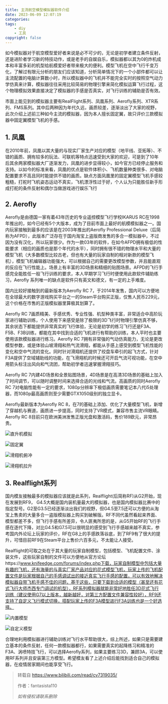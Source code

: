 ```yaml
---
title: 主流航空模型模拟器软件介绍
date: 2023-06-09 12:07:19
categories:
tags:
    - diy
    - 工具
copyright: false
---
```


如今模拟器对于航空模型爱好者来说是必不可少的，无论是初学者建立条件反射，还是进阶者学习新的特技动作，或是老手的自娱自乐，模拟器都以其为0的炸机成本和丰富多彩的机型给航模爱好者带来极大的便利。模型飞机在空中飞行千变万化，了解过有限元分析的朋友们应该知道，分析简单情况下的一个小部件都可以让主流配置的电脑计算数小时，所以模拟器中的飞机并不能完全实时的按照空气动力学仿真来计算，模拟器往往采用比较简易的物理引擎来简化模拟运算飞行过程，这个物理模拟效果直接决定了模拟器的手感是否真实，对飞行训练的辅助是否有效。

市面上能见到的模拟器主要有RealFlight系列、凤凰系列、Aerofly系列、XTR系列、FMS系列。其中后两种因为年代久远，画质较差，逐渐淡出了大家的视野，此次介绍上述前三种如今主流的模拟器，因为本人擅长固定翼，故只评价三款模拟器中固定翼模型飞机的手感。

## 1. 凤凰

在2010年前，凤凰以其大量的与现实厂家生产对应的模型（地平线、亚拓等）、不错的画质、拥有较多的玩法、可联机等特点迅速受到大家的欢迎，可是到了10年后其余两家模拟器大厂逐渐发力，凤凰的进步显得较小，如今官方已经停止服务和支持。以如今的标准来看，凤凰的优点是软件体积小、飞机数量种类很多、对电脑配置要求不高且同时能提供不错的画质。缺点方面凤凰里的固定翼模型飞机手感较粗糙，打舵时飞机姿态运动不真实，飞机漂浮性过于好，个人认为只能胜任新手形成打舵的条件反射和偶尔当做游戏进行娱乐飞行

<!-- more -->

## 2. Aerofly

Aerofly是由德国一家有着43年历史的专业遥控模型飞行学校IKARUS RC在1998年推出的，如今已经有5个大版本，成为了目前市面上最好的航模模拟器之一。国内玩家接触到最多的应该是在2003年推出的Aerofly Professional Deluxe（后简称为AFPD），此版本广泛存在于国内淘宝上盗版商发售的多合一模拟器中，不过因为没有汉化，所以玩家很少。作为一款03年的软件，在如今AFPD拥有极低的性能要求（相应的画质也是那个年代的水平），同时拥有很不错的物理水平和大量的模型飞机（大多数模型比较古老，但也有大量的玩家自制的相对新款的模型飞机），模型飞机编辑器功能强大，可以根据自己的需要更改模型参数，并且能直观的反应在飞行性能上。场景上有丰富的3D场景和精细的贴图场景。AFPD的飞行手感完全能胜任一般飞行训练的要求，本人早期学习飞行时便使用此款软件辅助练习，Aerofly 系列唯一的缺点是软件只有英文和德文，有一定的上手难度。

国内比较好接触到的最新版本为Aerofly RC 7，于2014年发售，国内可以方便地在全球最大的数字游戏购买平台之一的Steam平台购买正版，仅售人民币229元，这个价格在市售的正版模拟器里算极其划算了。

Aerofly RC 7画质精美、手感优秀、专业性强、机型种类丰富，非常适合中高阶玩家进行辅助训练，个人使用下来感受是除了极限的3D飞行时物理引擎仿真不够，其余状态下都能提供非常真实的飞行体验，无论是初学的练习飞行还是F3A、F5B、F3B训练，都能在其中找到合适的飞机进行有帮助的训练，本人平时也主要使用该款模拟器进行练习。Aerofly RC 7拥有非常强的气动仿真能力，无论是更改模型参数，或是体验山坡滑翔和热气流滑翔，都能从手感上感受到模型飞机性能的变化和空中气流的变化。同时针对滑翔机还提供了绞盘车牵引的起飞方式，针对F3A提供了空域辅助线的功能，在飞滑翔机的时候还可开启气流可视功能，在空中用箭头标注出风向和气流团，帮助初学者迅速掌握滑翔技巧。

Aerofly RC 7内建4D场景和全景贴图场景，4D场景是在高清3D场景的基础上加入了时间调节，可以随时调整时间来选择合适的光线和气流。高画质的同时Aerofly RC 7对电脑性能有一定的要求，1080p分辨率下极低画质需要笔记本八代i5处理器，而1080p最高画质则至少需要GTX1050级别的独立显卡。

Aerofly最新版本为Aerofly RC 8，在7的基础上添加、优化了大量模型飞机，新增了穿越机与赛道，画质进一步提高，同时支持了VR模式，兼容市售主流VR眼睛。Aerofly RC 8目前只在欧洲美洲发售正版光盘和激活码，售价189欧元，非常昂贵。 

![直升机模拟](https://imgs.boringhex.top/blog/a39f80be431c65fb32d4c0f2b70fcabde9712c0a.jpg@942w_471h_progressive.webp)

![固定翼](https://imgs.boringhex.top/blog/0e4a3605ceacd882fb86736dabc578f04264a212.jpg@942w_257h_progressive.webp)

![滑翔机俯冲](https://imgs.boringhex.top/blog/a6957318929b1796b3294aeb9e153412ef13e6e1.jpg@942w_257h_progressive.webp)

![滑翔机拉升](https://imgs.boringhex.top/blog/c419061871045a8ca25c6f7cea03e49d814ff771.jpg@942w_257h_progressive.webp)

## 3. Realflight系列

国内模友接触最多的模拟器应该就是此系列，Realflight(后简称RF)从G2开始，现在发展到RF9， G4.5大概是国内装机量最大的模拟器，也是国内模拟器比赛中的指定型号。G2至G3.5已经逐渐淡出我们的视野，但G4.5至7.5还可以方便的从淘宝上售卖的大量多合一盗版模拟器上购买到破解版。RF不同代虽然看起来界面、模型都差不多，但飞行手感有所差异，令人匪夷所思的是，从G5开始RF的飞行手感在逐代下降，对比G4.5和G7.5可以很明显的感受到飞行手感越来越不真实，参考国内外论坛上玩家的评价，RF在G8上的手感跌落谷底，到了RF9有了很大的提升，可惜目前RF9在Steam平台上售价六百多元，不太能让人接受。

Realflight的可取之处在于其大量的玩家自制模型，包括模型、飞机配置文件、涂装文件，这些玩家自制的文件可以方便地从官方论坛https://www.knifeedge.com/forums/index.php下载，玩家自制模型中包括大量有趣的飞机，还有海量的与真实厂家产品对应的花式模型飞机，玩家上传的飞机配置文件是玩家根据自己的手感调试出的接近真实飞行手感的配置，可以有效地解决模拟器自带飞机手感不佳的问题，基于这些，只要下载到合适的模型（甚至还有花式飞行大师杰西专门调试的机型），RF系列模拟器就能非常好地胜任3D花式飞行训练（建议使用G7以上版本，越新越好，对第三方配置文件兼容性较好），RF9还支持了自定义飞行模式切换，搭配玩家上传的F3A模型进行F3A训练也是一个好选择。

![内置模型](https://imgs.boringhex.top/blog/d79ef4d6a49de6943a0519421bf24218d3fb3203.jpg@942w_531h_progressive.webp)

![自定义模型](https://imgs.boringhex.top/blog/3e4f24aee1c0bb7132293d37af890c25d717181d.jpg@942w_578h_progressive.webp)

合理地利用模拟器进行辅助训练对飞行水平帮助很大，综上所述，如果只是需要建立基本的条件反射，任何一款模拟器都行，如果需要真实的起降练习和精准的F3A、涡喷特技飞行，可以选择Aerofly系列，如果主要练习3D，兼顾3A，可以使用RF系列并且安装第三方模型。希望模友看了上述介绍后能找到适合自己的模拟器，在疫情居家期间也能享受飞行。

> 转载自 https://www.bilibili.com/read/cv7319035/ 
> 
> 作者：fantasista110
> 
> *如有侵权请联系删除*
